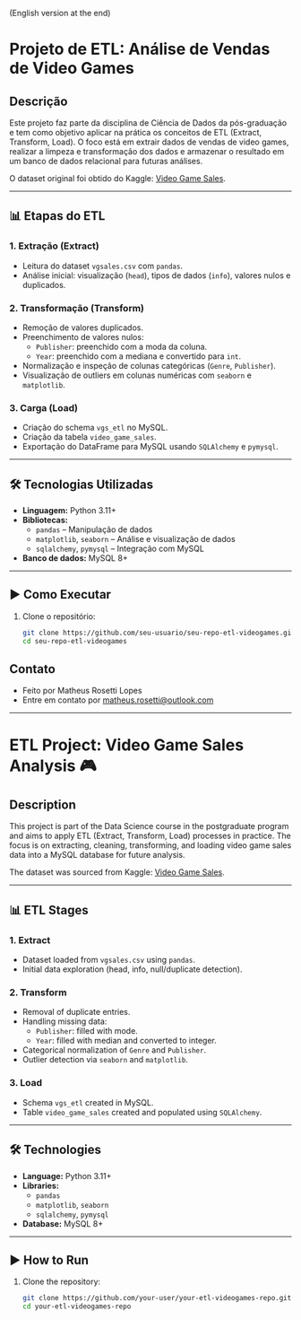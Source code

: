 (English version at the end)
# Projeto de ETL: Análise de Vendas de Video Games 

## Descrição

Este projeto faz parte da disciplina de Ciência de Dados da pós-graduação e tem como objetivo aplicar na prática os conceitos de ETL (Extract, Transform, Load). O foco está em extrair dados de vendas de video games, realizar a limpeza e transformação dos dados e armazenar o resultado em um banco de dados relacional para futuras análises.

O dataset original foi obtido do Kaggle: [Video Game Sales](https://www.kaggle.com/datasets/gregorut/videogame-sales-with-ratings).

---

## 📊 Etapas do ETL

### 1. Extração (Extract)
- Leitura do dataset `vgsales.csv` com `pandas`.
- Análise inicial: visualização (`head`), tipos de dados (`info`), valores nulos e duplicados.

### 2. Transformação (Transform)
- Remoção de valores duplicados.
- Preenchimento de valores nulos:
  - `Publisher`: preenchido com a moda da coluna.
  - `Year`: preenchido com a mediana e convertido para `int`.
- Normalização e inspeção de colunas categóricas (`Genre`, `Publisher`).
- Visualização de outliers em colunas numéricas com `seaborn` e `matplotlib`.

### 3. Carga (Load)
- Criação do schema `vgs_etl` no MySQL.
- Criação da tabela `video_game_sales`.
- Exportação do DataFrame para MySQL usando `SQLAlchemy` e `pymysql`.

---

## 🛠️ Tecnologias Utilizadas

- **Linguagem:** Python 3.11+
- **Bibliotecas:**
  - `pandas` – Manipulação de dados
  - `matplotlib`, `seaborn` – Análise e visualização de dados
  - `sqlalchemy`, `pymysql` – Integração com MySQL
- **Banco de dados:** MySQL 8+

---

## ▶️ Como Executar

1. Clone o repositório:
   ```bash
   git clone https://github.com/seu-usuario/seu-repo-etl-videogames.git
   cd seu-repo-etl-videogames

## Contato
- Feito por Matheus Rosetti Lopes
- Entre em contato por matheus.rosetti@outlook.com

-------------------------------------------------------------

# ETL Project: Video Game Sales Analysis 🎮

## Description

This project is part of the Data Science course in the postgraduate program and aims to apply ETL (Extract, Transform, Load) processes in practice. The focus is on extracting, cleaning, transforming, and loading video game sales data into a MySQL database for future analysis.

The dataset was sourced from Kaggle: [Video Game Sales](https://www.kaggle.com/datasets/gregorut/videogame-sales-with-ratings).

---

## 📊 ETL Stages

### 1. Extract
- Dataset loaded from `vgsales.csv` using `pandas`.
- Initial data exploration (head, info, null/duplicate detection).

### 2. Transform
- Removal of duplicate entries.
- Handling missing data:
  - `Publisher`: filled with mode.
  - `Year`: filled with median and converted to integer.
- Categorical normalization of `Genre` and `Publisher`.
- Outlier detection via `seaborn` and `matplotlib`.

### 3. Load
- Schema `vgs_etl` created in MySQL.
- Table `video_game_sales` created and populated using `SQLAlchemy`.

---

## 🛠️ Technologies

- **Language:** Python 3.11+
- **Libraries:**
  - `pandas`
  - `matplotlib`, `seaborn`
  - `sqlalchemy`, `pymysql`
- **Database:** MySQL 8+

---

## ▶️ How to Run

1. Clone the repository:
   ```bash
   git clone https://github.com/your-user/your-etl-videogames-repo.git
   cd your-etl-videogames-repo


